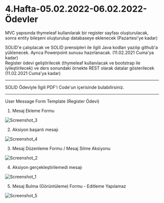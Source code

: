 # 4.Hafta-05.02.2022-06.02.2022-Ödevler

MVC yapısında thymeleaf kullanılarak bir register sayfası oluşturulacak, sonra entity bileşeni oluşturulup databaseye eklenecek (Pazartesi'ye kadar)

SOLID'e çalışılacak ve SOLID prensipleri ile ilgili Java kodları yazılıp github'a yüklenecek. Ayrıca Powerpoint sunusu hazırlanacak. (11.02.2021 Cuma'ya kadar)												
Register ödevi geliştirilecek (thymeleaf kullanılacak ve bootstrap ile iyileştirilecek) ve ders sonundaki örnekte REST olarak datalar gösterilecek (11.02.2021 Cuma'ya kadar)		

-------------------------------------------

SOLID Ödeviyle İlgili PDF'i Code'un içerisinde bulabilirsiniz.

-------------------------------------------

User Message Form Template (Register Ödevi)

1) Mesaj Ekleme Formu

![Screenshot_3](https://user-images.githubusercontent.com/14879304/153303240-a97df3f2-67eb-4b3a-8f9c-c21ec645a6f1.png)

2) Aksiyon başarılı mesajı

![Screenshot_4](https://user-images.githubusercontent.com/14879304/153303270-0b32cabc-788b-4de1-9600-ee8cff3bd504.png)

3) Mesaj Düzenleme Formu / Mesaj Silme Aksiyonu

![Screenshot_2](https://user-images.githubusercontent.com/14879304/153303392-08109986-deb1-4a8e-9e00-d37e7e3d3c9a.png)

4) Aksiyon gerçekleştirilemedi mesajı

![Screenshot_1](https://user-images.githubusercontent.com/14879304/153303569-670d982b-13c0-4d18-9a73-720eba109daa.png)

5) Mesaj Bulma (Görüntüleme) Formu - Editleme Yapılamaz

![Screenshot_5](https://user-images.githubusercontent.com/14879304/153303666-7efb7970-949d-414a-82dd-b3a99de1005a.png)
